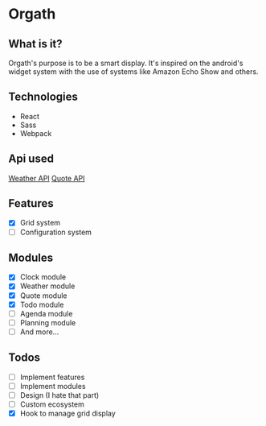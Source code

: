 # Orgath

## What is it?
Orgath's purpose is to be a smart display. It's inspired on the android's widget system with the use of systems like Amazon Echo Show and others.

## Technologies
- React
- Sass
- Webpack

## Api used
[Weather API](https://openweathermap.org/)
[Quote API](https://quotes.rest/)

## Features
- [x] Grid system
- [ ] Configuration system

## Modules
- [x] Clock module
- [x] Weather module
- [x] Quote module
- [x] Todo module
- [ ] Agenda module
- [ ] Planning module
- [ ] And more...

## Todos
- [ ] Implement features
- [ ] Implement modules
- [ ] Design (I hate that part)
- [ ] Custom ecosystem
- [x] Hook to manage grid display
